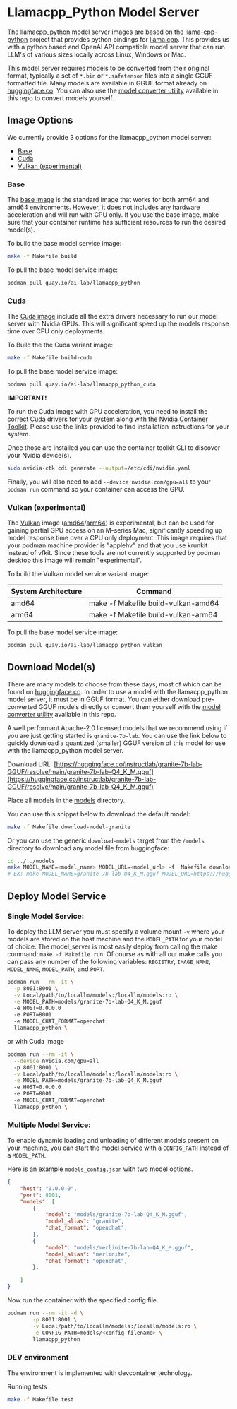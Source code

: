 # Llamacpp_Python Model Server

The llamacpp_python model server images are based on the [llama-cpp-python](https://github.com/abetlen/llama-cpp-python) project that provides python bindings for [llama.cpp](https://github.com/ggerganov/llama.cpp). This provides us with a python based and OpenAI API compatible model server that can run LLM's of various sizes locally across Linux, Windows or Mac.

This model server requires models to be converted from their original format, typically a set of `*.bin` or `*.safetensor` files into a single GGUF formatted file. Many models are available in GGUF format already on [huggingface.co](https://huggingface.co). You can also use the [model converter utility](../../convert_models/) available in this repo to convert models yourself.


## Image Options

We currently provide 3 options for the llamacpp_python model server:
* [Base](#base)
* [Cuda](#cuda)
* [Vulkan (experimental)](#vulkan-experimental)

### Base

The [base image](../llamacpp_python/base/Containerfile) is the standard image that works for both arm64 and amd64 environments. However, it does not includes any hardware acceleration and will run with CPU only. If you use the base image, make sure that your container runtime has sufficient resources to run the desired model(s).

To build the base model service image:

```bash
make -f Makefile build
```
To pull the base model service image:

```bash
podman pull quay.io/ai-lab/llamacpp_python
```


### Cuda

The [Cuda image](../llamacpp_python/cuda/Containerfile) include all the extra drivers necessary to run our model server with Nvidia GPUs. This will significant speed up the models response time over CPU only deployments.

To Build the the Cuda variant image:
```bash
make -f Makefile build-cuda
```

To pull the base model service image:

```bash
podman pull quay.io/ai-lab/llamacpp_python_cuda
```

**IMPORTANT!**

To run the Cuda image with GPU acceleration, you need to install the correct [Cuda drivers](https://docs.nvidia.com/cuda/cuda-installation-guide-linux/index.html#driver-installation) for your system along with the [Nvidia Container Toolkit](https://docs.nvidia.com/datacenter/cloud-native/container-toolkit/latest/install-guide.html#). Please use the links provided to find installation instructions for your system.

Once those are installed you can use the container toolkit CLI to discover your Nvidia device(s).
```bash
sudo nvidia-ctk cdi generate --output=/etc/cdi/nvidia.yaml
```

Finally, you will also need to add `--device nvidia.com/gpu=all` to your `podman run` command so your container can access the GPU.


### Vulkan (experimental)

The [Vulkan](https://docs.vulkan.org/guide/latest/what_is_vulkan.html) image ([amd64](../llamacpp_python/vulkan/amd64/Containerfile)/[arm64](../llamacpp_python/vulkan/arm64/Containerfile)) is experimental, but can be used for gaining partial GPU access on an M-series Mac, significantly speeding up model response time over a CPU only deployment. This image requires that your podman machine provider is "applehv" and that you use krunkit instead of vfkit. Since these tools are not currently supported by podman desktop this image will remain "experimental".

To build the Vulkan model service variant image:

| System Architecture | Command |
|---|---|
| amd64 | make -f Makefile build-vulkan-amd64 |
| arm64 | make -f Makefile build-vulkan-arm64 |

To pull the base model service image:

```bash
podman pull quay.io/ai-lab/llamacpp_python_vulkan
```



## Download Model(s)

There are many models to choose from these days, most of which can be found on [huggingface.co](https://huggingface.co). In order to use a model with the llamacpp_python model server, it must be in GGUF format. You can either download pre-converted GGUF models directly or convert them yourself with the [model converter utility](../../convert_models/) available in this repo.

A well performant Apache-2.0 licensed models that we recommend using if you are just getting started is
`granite-7b-lab`. You can use the link below to quickly download a quantized (smaller) GGUF version of this model for use with the llamacpp_python model server.

Download URL: [https://huggingface.co/instructlab/granite-7b-lab-GGUF/resolve/main/granite-7b-lab-Q4_K_M.gguf](https://huggingface.co/instructlab/granite-7b-lab-GGUF/resolve/main/granite-7b-lab-Q4_K_M.gguf)

Place all models in the [models](../../models/) directory.

You can use this snippet below to download the default model:

```bash
make -f Makefile download-model-granite
```

Or you can use the generic `download-models` target from the `/models` directory to download any model file from huggingface:

```bash
cd ../../models
make MODEL_NAME=<model_name> MODEL_URL=<model_url> -f  Makefile download-model
# EX: make MODEL_NAME=granite-7b-lab-Q4_K_M.gguf MODEL_URL=https://huggingface.co/instructlab/granite-7b-lab-GGUF/resolve/main/granite-7b-lab-Q4_K_M.gguf -f  Makefile download-model
```


## Deploy Model Service

### Single Model Service:

To deploy the LLM server you must specify a volume mount `-v` where your models are stored on the host machine and the `MODEL_PATH` for your model of choice. The model_server is most easily deploy from calling the make command: `make -f Makefile run`. Of course as with all our make calls you can pass any number of the following variables: `REGISTRY`, `IMAGE_NAME`, `MODEL_NAME`, `MODEL_PATH`, and `PORT`.

```bash
podman run --rm -it \
  -p 8001:8001 \
  -v Local/path/to/locallm/models:/locallm/models:ro \
  -e MODEL_PATH=models/granite-7b-lab-Q4_K_M.gguf
  -e HOST=0.0.0.0
  -e PORT=8001
  -e MODEL_CHAT_FORMAT=openchat
  llamacpp_python \
```

or with Cuda image

```bash
podman run --rm -it \
  --device nvidia.com/gpu=all
  -p 8001:8001 \
  -v Local/path/to/locallm/models:/locallm/models:ro \
  -e MODEL_PATH=models/granite-7b-lab-Q4_K_M.gguf
  -e HOST=0.0.0.0
  -e PORT=8001
  -e MODEL_CHAT_FORMAT=openchat
  llamacpp_python \
```
### Multiple Model Service:

To enable dynamic loading and unloading of different models present on your machine, you can start the model service with a `CONFIG_PATH` instead of a `MODEL_PATH`.

Here is an example `models_config.json` with two model options.

```json
{
    "host": "0.0.0.0",
    "port": 8001,
    "models": [
        {
            "model": "models/granite-7b-lab-Q4_K_M.gguf",
            "model_alias": "granite",
            "chat_format": "openchat",
        },
        {
            "model": "models/merlinite-7b-lab-Q4_K_M.gguf",
            "model_alias": "merlinite",
            "chat_format": "openchat",
        },

    ]
}
```

Now run the container with the specified config file.

```bash
podman run --rm -it -d \
        -p 8001:8001 \
        -v Local/path/to/locallm/models:/locallm/models:ro \
        -e CONFIG_PATH=models/<config-filename> \
        llamacpp_python
```

### DEV environment

The environment is implemented with devcontainer technology.

Running tests

```bash
make -f Makefile test
```
